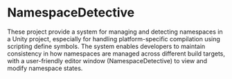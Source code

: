 # NamespaceDetective

These project provide a system for managing and detecting namespaces in a Unity project, especially for handling platform-specific compilation using scripting define symbols. The system enables developers to maintain consistency in how namespaces are managed across different build targets, with a user-friendly editor window (NamespaceDetective) to view and modify namespace states.
